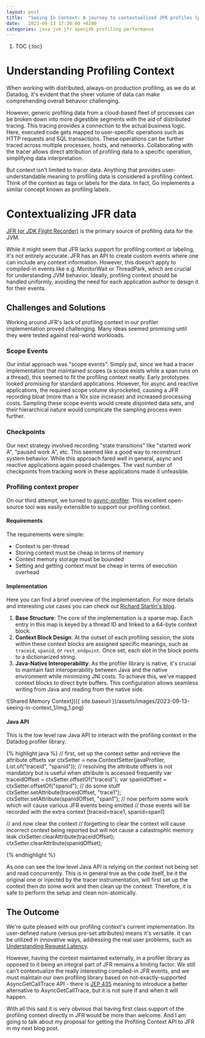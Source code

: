 ```yaml
---
layout: post
title:  "Seeing In Context: A journey to contextualized JFR profiles (part 1)"
date:   2023-09-13 17:30:00 +0200
categories: java jvm jfr openjdk profiling performance
---
```


1. TOC
{:toc}

# Understanding Profiling Context

When working with distributed, always-on production profiling, as we do at Datadog, it's evident that the sheer 
volume of data can make comprehending overall behavior challenging.

However, generic profiling data from a cloud-based fleet of processes can be broken down into more digestible 
segments with the aid of distributed tracing. This tracing provides a connection to the actual business logic. 
Here, executed code gets mapped to user-specific operations such as HTTP requests and SQL transactions. 
These operations can be further traced across multiple processes, hosts, and networks. Collaborating with the 
tracer allows direct attribution of profiling data to a specific operation, simplifying data interpretation.

But context isn't limited to tracer data. Anything that provides user-understandable meaning to profiling data 
is considered a profiling context. Think of the context as tags or labels for the data. In fact, Go 
implements a similar concept known as profiling labels.

# Contextualizing JFR data
[JFR (or JDK Flight Recorder)](https://en.wikipedia.org/wiki/JDK_Flight_Recorder) is the primary source of profiling data for the JVM.

While it might seem that JFR lacks support for profiling context or labeling, it's not entirely accurate. 
JFR has an API to create custom events where one can include any context information. However, this doesn't apply 
to compiled-in events like e.g. MonitorWait or ThreadPark, which are crucial for understanding JVM behavior. 
Ideally, profiling context should be handled uniformly, avoiding the need for each application author to design it for their events.

## Challenges and Solutions
Working around JFR's lack of profiling context in our profiler implementation proved challenging. Many ideas seemed 
promising until they were tested against real-world workloads.

### Scope Events
Our initial approach was "scope events". Simply put, since we had a tracer implementation that maintained scopes 
(a scope exists while a span runs on a thread), this seemed to fit the profiling context neatly. Early prototypes 
looked promising for standard applications. However, for async and reactive applications, the required scope volume 
skyrocketed, causing a JFR recording bloat (more than a 10x size increase) and increased processing costs. 
Sampling these scope events would create disjointed data sets, and their hierarchical nature would complicate the 
sampling process even further.

### Checkpoints
Our next strategy involved recording "state transitions" like "started work A", "paused work A", etc. This seemed 
like a good way to reconstruct system behavior. While this approach fared well in general, async and reactive 
applications again posed challenges. The vast number of checkpoints from tracking work in these applications 
made it unfeasible.

### Profiling context proper
On our third attempt, we turned to [async-profiler](https://github.com/async-profiler/async-profiler). 
This excellent open-source tool was easily extensible to support our profiling context.

#### Requirements
The requirements were simple:
- Context is per-thread
- Storing context must be cheap in terms of memory
- Context memory storage must be bounded
- Setting and getting context must be cheap in terms of execution overhead

#### Implementation
Here you can find a brief overview of the implementation. For more details and interesting use cases you can check out
[Richard Startin's blog](https://richardstartin.github.io).

1. **Base Structure**: The core of the implementation is a sparse map. Each entry in this map is keyed by a thread ID and linked to a 64-byte context block.
2. **Context Block Design**: At the outset of each profiling session, the slots within these context blocks are assigned specific meanings, such as `traceid`, `spanid`, or `rest_endpoint`. Once set, each slot in the block points to a dictionarized string.
3. **Java-Native Interoperability**: As the profiler library is native, it's crucial to maintain fast interoperability between Java and the native environment while minimizing JNI costs. To achieve this, we've mapped context blocks to direct byte buffers. This configuration allows seamless writing from Java and reading from the native side.

![Shared Memory Context]({{ site.baseurl }}/assets/images/2023-09-13-seeing-in-context_1/img_1.png)

#### Java API
This is the low level raw Java API to interact with the profiling context in the Datadog profiler library.

{% highlight java %}
// first, set up the context setter and retrieve the attribute offsets
var ctxSetter = new ContextSetter(javaProfiler, List.of("traceid", "spanid"));
// resolving the attribute offsets is not mandatory but is useful when attribute is accessed frequently 
var traceidOffset = ctxSetter.offsetOf("traceid");
var spanidOffset = ctxSetter.offsetOf("spanid");
// do some stuff
ctxSetter.setAttribute(traceidOffset, "trace1");
ctxSetter.setAttribute(spanidOffset, "span1");
// now perform some work which will cause various JFR events being emitted
// those events will be recorded with the extra context [traceid=trace1, spanid=span1]

// and now clear the context
// forgetting to clear the context will cause incorrect context being reported but will not cause a catastrophic memory leak
ctxSetter.clearAttribute(traceidOffset);
ctxSetter.clearAttribute(spanidOffset);

{% endhighlight %}

As one can see the low level Java API is relying on the context not being set and read concurrently. This
is in general true as the code itself, be it the original one or injected by the tracer instrumentation, 
will first set up the context then do some work and then clean up the context. Therefore, it is safe to
perform the setup and clean non-atomically.

## The Outcome
We're quite pleased with our profiling context's current implementation. 
Its user-defined nature (versus pre-set attributes) means it's versatile. It can be utilized in innovative ways, addressing
the real user problems, such as [Understanding Request Latency](https://richardstartin.github.io/posts/wallclock-profiler).

However, having the context maintained externally, in a profiler library as opposed to it being an integral part of JFR
remains a limiting factor. We still can't contextualize the really interesting compiled-in JFR events, and we must maintain
our own profiling library based on not-exactly-supported AsyncGetCallTrace API - there is [JEP 435](https://bugs.openjdk.org/browse/JDK-8284289)
meaning to introduce a better alternative to AsyncGetCallTrace, but it is not sure if and when it will happen.

With all this said it is very obvious that having first class support of the profiling context directly in JFR
would be more than welcome. And I am going to talk about my proposal for getting the Profiling Context API to JFR in my
next blog post.